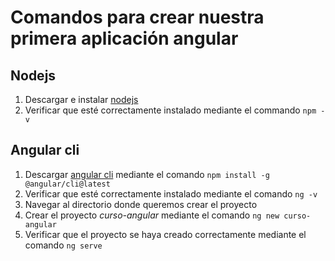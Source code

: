 # Comandos para crear nuestra primera aplicación angular

## Nodejs
1. Descargar e instalar [nodejs](https://nodejs.org/es/)
2. Verificar que esté correctamente instalado mediante el commando `npm -v`

## Angular cli
1. Descargar [angular cli](https://cli.angular.io/) mediante el comando `npm install -g @angular/cli@latest`
2. Verificar que esté correctamente instalado mediante el comando `ng -v`
3. Navegar al directorio donde queremos crear el proyecto
4. Crear el proyecto *curso-angular* mediante el comando `ng new curso-angular`
5. Verificar que el proyecto se haya creado correctamente mediante el comando `ng serve` 